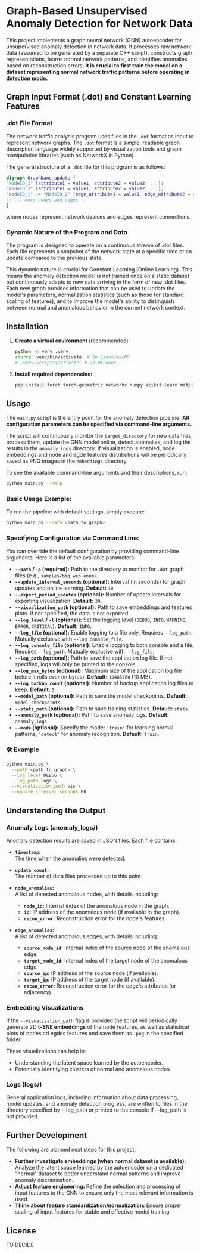 # Graph-Based Unsupervised Anomaly Detection for Network Data

This project implements a graph neural network (GNN) autoencoder for unsupervised anomaly detection in network data. It
processes raw network data (assumed to be generated by a separate C++ script), constructs graph representations, learns
normal network patterns, and identifies anomalies based on reconstruction errors. **It is crucial to first train the
model on a dataset representing normal network traffic patterns before operating in detection mode.**

## Graph Input Format (.dot) and Constant Learning Features

### .dot File Format

The network traffic analysis program uses files in the `.dot` format as input to represent network graphs. The `.dot`
format is a simple, readable graph description language widely supported by visualization tools and graph manipulation
libraries (such as NetworkX in Python).

The general structure of a `.dot` file for this program is as follows:

```dot
digraph GraphName_update {
"NodeID_1" [attribute1 = value1, attribute2 = value2, ...];
"NodeID_2" [attribute1 = value1, attribute2 = value2, ...];
"NodeID_1" -> "NodeID_2" [edge_attribute1 = value1, edge_attribute2 = value2, ...];
// ... more nodes and edges ...
}
```

where nodes represent network devices and edges represent connections.

### Dynamic Nature of the Program and Data

The program is designed to operate on a continuous stream of .dot files. Each file represents a snapshot of the network
state at a specific time or an update compared to the previous state.

This dynamic nature is crucial for Constant Learning (Online Learning). This means the anomaly detection model is not
trained once on a static dataset but continuously adapts to new data arriving in the form of new .dot files. Each new
graph provides information that can be used to update the model's parameters, normalization statistics (such as those
for standard scaling of features), and to improve the model's ability to distinguish between normal and anomalous
behavior in the current network context.

## Installation

1. **Create a virtual environment** (recommended):
   ```bash
   python -m venv .venv
   source .venv/bin/activate  # On Linux/macOS
   # .venv\Scripts\activate  # On Windows
   ```

2. **Install required dependencies:**
   ```bash
   pip install torch torch-geometric networkx numpy scikit-learn matplotlib seaborn
   ```

## Usage

The `main.py` script is the entry point for the anomaly detection pipeline. **All configuration parameters can be
specified via command-line arguments.**

The script will continuously monitor the `target_directory` for new data files, process them, update the GNN model
online, detect anomalies, and log the results in the `anomaly_logs` directory. If visualization is enabled, node
embeddings and node and egde features distributions will be periodically saved as PNG images in the `embeddings`
directory.

To see the available command-line arguments and their descriptions, run:

```bash
python main.py --help
```

### Basic Usage Example:

To run the pipeline with default settings, simply execute:

```bash
python main.py --path <path_to_graph>
```

### Specifying Configuration via Command Line:

You can override the default configuration by providing command-line arguments. Here is a list of the available
parameters:

- **`--path` / `-p` (required):**
  Path to the directory to monitor for `.dot` graph files (e.g., `samples/big_web_enum`).
- **`--update_interval_seconds` (optional):**
  Interval (in seconds) for graph updates and online learning.
  **Default:** `30`.
- **`--export_period_updates` (optional):**
  Number of update intervals for exporting visualization.
  **Default:** `30`.
- **`--visualization_path` (optional):**
  Path to save embeddings and features plots.
  If not specified, the data is not exported.
- **`--log_level` / `-l` (optional):**
  Set the logging level (`DEBUG`, `INFO`, `WARNING`, `ERROR`, `CRITICAL`).
  **Default:** `INFO`.
- **`--log_file` (optional):**
  Enable logging to a file only. Requires `--log_path`. Mutually exclusive with `--log_console_file`.
- **`--log_console_file` (optional):**
  Enable logging to both console and a file. Requires `--log_path`. Mutually exclusive with `--log_file`.
- **`--log_path` (optional):**
  Path to save the application log file.
  If not specified, logs will only be printed to the console.
- **`--log_max_bytes` (optional):**
  Maximum size of the application log file before it rolls over (in bytes).
  **Default:** `10485760` (10 MB).
- **`--log_backup_count` (optional):**
  Number of backup application log files to keep.
  **Default:** `5`.
- **`--model_path` (optional):**
  Path to save the model checkpoints.
  **Default:** `model_checkpoints`.
- **`--stats_path` (optional):**
  Path to save training statistics.
  **Default:** `stats`.
- **`--anomaly_path` (optional):**
  Path to save anomaly logs.
  **Default:** `anomaly_logs`.
- **`--mode` (optional):**
  Specify the mode: `'train'` for learning normal patterns, `'detect'` for anomaly recognition.
  **Default:** `train`.

### 🛠 Example

```bash
python main.py \
  --path <path_to_graph> \
  --log_level DEBUG \
  --log_path logs \
  --visualization_path vis \
  --update_interval_seconds 60
```

## Understanding the Output

### Anomaly Logs (anomaly_logs/)

Anomaly detection results are saved in JSON files. Each file contains:

- **`timestamp`:**  
  The time when the anomalies were detected.

- **`update_count`:**  
  The number of data files processed up to this point.

- **`node_anomalies`:**  
  A list of detected anomalous nodes, with details including:
    - **`node_id`:** Internal index of the anomalous node in the graph.
    - **`ip`:** IP address of the anomalous node (if available in the graph).
    - **`recon_error`:** Reconstruction error for the node's features.

- **`edge_anomalies`:**  
  A list of detected anomalous edges, with details including:
    - **`source_node_id`:** Internal index of the source node of the anomalous edge.
    - **`target_node_id`:** Internal index of the target node of the anomalous edge.
    - **`source_ip`:** IP address of the source node (if available).
    - **`target_ip`:** IP address of the target node (if available).
    - **`recon_error`:** Reconstruction error for the edge's attributes (or adjacency).

### Embedding Visualizations

If the `--visualization_path` flag is provided the script will periodically generate 2D **t-SNE embeddings** of the node
features, as well as statistical plots of nodes ad egdes features and save them as `.png`  in the specified folder.

These visualizations can help in:

- Understanding the latent space learned by the autoencoder.
- Potentially identifying clusters of normal and anomalous nodes.

### Logs (logs/)

General application logs, including information about data processing, model updates, and anomaly detection progress,
are written to files in the directory specified by --log_path or printed to the console if --log_path is not provided.

## Further Development

The following are planned next steps for this project:

* **Further investigate embeddings (when normal dataset is available):** Analyze the latent space learned by the
  autoencoder on a dedicated "normal" dataset to better understand normal patterns and improve anomaly discrimination.
* **Adjust feature engineering:** Refine the selection and processing of input features to the GNN to ensure only the
  most relevant information is used.
* **Think about feature standardization/normalization:** Ensure proper scaling of input features for stable and
  effective model training.

## License

TO DECIDE